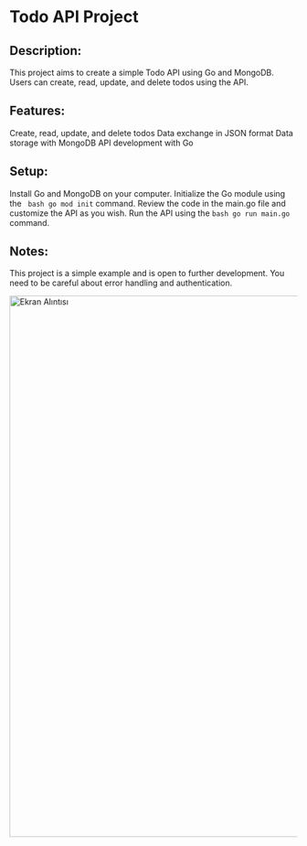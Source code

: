 
# Todo API Project
## Description:

This project aims to create a simple Todo API using Go and MongoDB. Users can create, read, update, and delete todos using the API.

## Features:

Create, read, update, and delete todos
Data exchange in JSON format
Data storage with MongoDB
API development with Go
## Setup:

Install Go and MongoDB on your computer.
Initialize the Go module using the ``` bash go mod init``` command.
Review the code in the main.go file and customize the API as you wish.
Run the API using the ```bash go run main.go``` command.

## Notes:

This project is a simple example and is open to further development.
You need to be careful about error handling and authentication.

<img width="947" alt="Ekran Alıntısı" src="https://github.com/abdullahBecet/Go_Api_mongo/assets/109188041/e67e1aba-42a2-4313-a6b1-799cb0c2f4ad">


